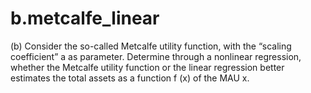 # b.metcalfe_linear
(b) Consider the so-called Metcalfe utility function, with the “scaling coefficient” a as parameter. Determine through a nonlinear regression, whether the Metcalfe utility function or the linear regression better estimates the total assets as a function f (x) of the MAU x.
